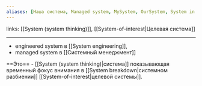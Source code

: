 ```yaml
---
aliases: [Наша система, Managed system, MySystem, OurSystem, System in hand, Система в руках] 
---
```

links: [[System (system thinking)]], [[System-of-interest|Целевая система]]

---

- engineered system в [[System engineering]],
- managed system в [[Системный менеджмент]]

==Это== - [[System (system thinking)|система]] показывающая временный фокус внимания в [[System breakdown|системном разбиении]] [[System-of-interest|целевой системы]].